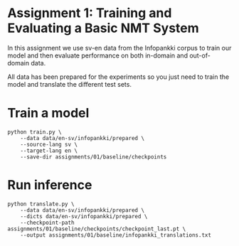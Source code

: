 # Assignment 1: Training and Evaluating a Basic NMT System

In this assignment we use sv-en data from the Infopankki
corpus to train our model and then evaluate performance on
both in-domain and out-of-domain data.

All data has been prepared for the experiments so you just
need to train the model and translate the different test
sets.

# Train a model

```
python train.py \
    --data data/en-sv/infopankki/prepared \
    --source-lang sv \
    --target-lang en \
    --save-dir assignments/01/baseline/checkpoints
```

# Run inference

```
python translate.py \
    --data data/en-sv/infopankki/prepared \
    --dicts data/en-sv/infopankki/prepared \
    --checkpoint-path assignments/01/baseline/checkpoints/checkpoint_last.pt \
    --output assignments/01/baseline/infopankki_translations.txt
```
